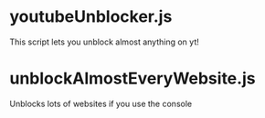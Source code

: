 # youtubeUnblocker.js

This script lets you unblock almost anything on yt!

# unblockAlmostEveryWebsite.js

Unblocks lots of websites if you use the console
